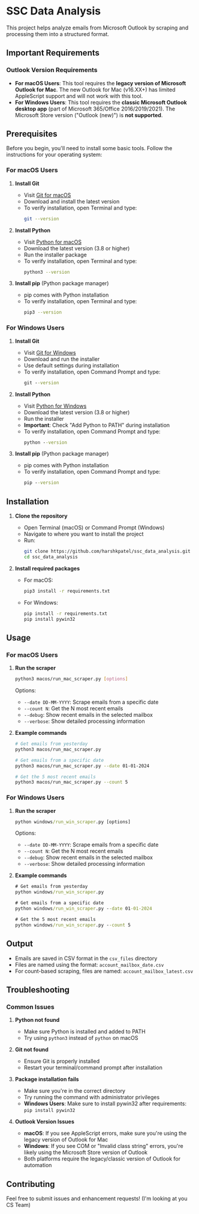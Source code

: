 # SSC Data Analysis

This project helps analyze emails from Microsoft Outlook by scraping and processing them into a structured format.

## Important Requirements

### Outlook Version Requirements
- **For macOS Users**: This tool requires the **legacy version of Microsoft Outlook for Mac**. The new Outlook for Mac (v16.XX+) has limited AppleScript support and will not work with this tool.
- **For Windows Users**: This tool requires the **classic Microsoft Outlook desktop app** (part of Microsoft 365/Office 2016/2019/2021). The Microsoft Store version ("Outlook (new)") is **not supported**.

## Prerequisites

Before you begin, you'll need to install some basic tools. Follow the instructions for your operating system:

### For macOS Users

1. **Install Git**
   - Visit [Git for macOS](https://git-scm.com/download/mac)
   - Download and install the latest version
   - To verify installation, open Terminal and type:
     ```bash
     git --version
     ```

2. **Install Python**
   - Visit [Python for macOS](https://www.python.org/downloads/macos/)
   - Download the latest version (3.8 or higher)
   - Run the installer package
   - To verify installation, open Terminal and type:
     ```bash
     python3 --version
     ```

3. **Install pip** (Python package manager)
   - pip comes with Python installation
   - To verify installation, open Terminal and type:
     ```bash
     pip3 --version
     ```

### For Windows Users

1. **Install Git**
   - Visit [Git for Windows](https://git-scm.com/download/win)
   - Download and run the installer
   - Use default settings during installation
   - To verify installation, open Command Prompt and type:
     ```cmd
     git --version
     ```

2. **Install Python**
   - Visit [Python for Windows](https://www.python.org/downloads/windows/)
   - Download the latest version (3.8 or higher)
   - Run the installer
   - **Important**: Check "Add Python to PATH" during installation
   - To verify installation, open Command Prompt and type:
     ```cmd
     python --version
     ```

3. **Install pip** (Python package manager)
   - pip comes with Python installation
   - To verify installation, open Command Prompt and type:
     ```cmd
     pip --version
     ```

## Installation

1. **Clone the repository**
   - Open Terminal (macOS) or Command Prompt (Windows)
   - Navigate to where you want to install the project
   - Run:
     ```bash
     git clone https://github.com/harshkpatel/ssc_data_analysis.git
     cd ssc_data_analysis
     ```

2. **Install required packages**
   - For macOS:
     ```bash
     pip3 install -r requirements.txt
     ```
   - For Windows:
     ```cmd
     pip install -r requirements.txt
     pip install pywin32
     ```

## Usage

### For macOS Users

1. **Run the scraper**
   ```bash
   python3 macos/run_mac_scraper.py [options]
   ```

   Options:
   - `--date DD-MM-YYYY`: Scrape emails from a specific date
   - `--count N`: Get the N most recent emails
   - `--debug`: Show recent emails in the selected mailbox
   - `--verbose`: Show detailed processing information

2. **Example commands**
   ```bash
   # Get emails from yesterday
   python3 macos/run_mac_scraper.py

   # Get emails from a specific date
   python3 macos/run_mac_scraper.py --date 01-01-2024

   # Get the 5 most recent emails
   python3 macos/run_mac_scraper.py --count 5
   ```

### For Windows Users

1. **Run the scraper**
   ```cmd
   python windows/run_win_scraper.py [options]
   ```

   Options:
   - `--date DD-MM-YYYY`: Scrape emails from a specific date
   - `--count N`: Get the N most recent emails
   - `--debug`: Show recent emails in the selected mailbox
   - `--verbose`: Show detailed processing information

2. **Example commands**
   ```cmd
   # Get emails from yesterday
   python windows/run_win_scraper.py

   # Get emails from a specific date
   python windows/run_win_scraper.py --date 01-01-2024

   # Get the 5 most recent emails
   python windows/run_win_scraper.py --count 5
   ```

## Output

- Emails are saved in CSV format in the `csv_files` directory
- Files are named using the format: `account_mailbox_date.csv`
- For count-based scraping, files are named: `account_mailbox_latest.csv`

## Troubleshooting

### Common Issues

1. **Python not found**
   - Make sure Python is installed and added to PATH
   - Try using `python3` instead of `python` on macOS

2. **Git not found**
   - Ensure Git is properly installed
   - Restart your terminal/command prompt after installation

3. **Package installation fails**
   - Make sure you're in the correct directory
   - Try running the command with administrator privileges
   - **Windows Users**: Make sure to install pywin32 after requirements: `pip install pywin32`

4. **Outlook Version Issues**
   - **macOS**: If you see AppleScript errors, make sure you're using the legacy version of Outlook for Mac
   - **Windows**: If you see COM or "Invalid class string" errors, you're likely using the Microsoft Store version of Outlook
   - Both platforms require the legacy/classic version of Outlook for automation


## Contributing

Feel free to submit issues and enhancement requests! (I'm looking at you CS Team)

